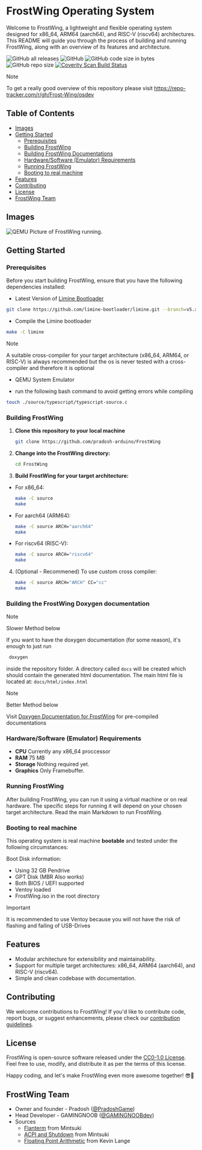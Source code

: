 # FrostWing Operating System

Welcome to FrostWing, a lightweight and flexible operating system designed for x86_64, ARM64 (aarch64), and RISC-V (riscv64) architectures. This README will guide you through the process of building and running FrostWing, along with an overview of its features and architecture.

![GitHub all releases](https://img.shields.io/github/downloads/Frost-Wing/osdev/total?style=flat-square&label=Downloads)
![GitHub](https://img.shields.io/github/license/Frost-Wing/osdev?style=flat-square&label=License)
![GitHub code size in bytes](https://img.shields.io/github/languages/code-size/Frost-Wing/osdev?style=flat-square)
![GitHub repo size](https://img.shields.io/github/repo-size/Frost-Wing/osdev?style=flat-square&label=Repository%20Size)
<a href="https://scan.coverity.com/projects/frost-wing-osdev">
  <img alt="Coverity Scan Build Status"
       src="https://img.shields.io/coverity/scan/29364.svg?style=flat-square"/>
</a>

> [!NOTE]
> To get a really good overview of this repository please visit https://repo-tracker.com/r/gh/Frost-Wing/osdev

## Table of Contents

- [Images](#images)
- [Getting Started](#getting-started)
  - [Prerequisites](#prerequisites)
  - [Building FrostWing](#building-FrostWing)
  - [Building FrostWing Documentations](#building-the-frostwing-doxygen-documentation)
  - [Hardware/Software (Emulator) Requirements](#hardwaresoftware-emulator-requirements)
  - [Running FrostWing](#running-FrostWing)
  - [Booting to real machine](#Booting-to-real-machine)
- [Features](#features)
- [Contributing](#contributing)
- [License](#license)
- [FrostWing Team](#frostwing-team)

## Images
![QEMU Picture of FrostWing running.](https://imgur.com/RvkkBS5.png)

## Getting Started

### Prerequisites

Before you start building FrostWing, ensure that you have the following dependencies installed:

- Latest Version of [Limine Bootloader](https://github.com/limine-bootloader/limine)
```bash
git clone https://github.com/limine-bootloader/limine.git --branch=v5.x-branch-binary --depth=1
```
- Compile the Limine bootloader
```bash
make -C limine
```
> [!NOTE]
> A suitable cross-compiler for your target architecture (x86_64, ARM64, or RISC-V) is always recommended but the os is never tested with a cross-compiler and therefore it is optional

- QEMU System Emulator

- run the following bash command to avoid getting errors while compiling
```bash
touch ./source/typescript/typescript-source.c
```

### Building FrostWing

1. **Clone this repository to your local machine**
    ```bash
    git clone https://github.com/pradosh-arduino/FrostWing
    ```
2. **Change into the FrostWing directory:**
    ```bash
    cd FrostWing
    ```
3. **Build FrostWing for your target architecture:**
- For x86_64:
    ```bash
    make -C source
    make
    ```
- For aarch64 (ARM64):
    ```bash
    make -C source ARCH="aarch64"
    make
    ```
- For riscv64 (RISC-V):
    ```bash
    make -C source ARCH="riscv64"
    make
    ```
4. (Optional - Recommened) To use custom cross compiler:
    ```bash
    make -C source ARCH="ARCH" CC="cc"
    make
    ```

### Building the FrostWing Doxygen documentation
> [!NOTE]
> Slower Method below

If you want to have the doxygen documentation (for some reason), it's enough to just run
```bash
 doxygen
```
inside the repository folder. A directory called `docs` will be created which should contain the generated html documentation.
The main html file is located at: `docs/html/index.html`

> [!NOTE]
> Better Method below

Visit [Doxygen Documentation for FrostWing](https://frost-wing.github.io/doxygen-docs/) for pre-compiled documentations
### Hardware/Software (Emulator) Requirements
- **CPU** Currently any x86_64 proccessor
- **RAM** 75 MB
- **Storage** Nothing required yet.
- **Graphics** Only Framebuffer.

### Running FrostWing

After building FrostWing, you can run it using a virtual machine or on real hardware. The specific steps for running it will depend on your chosen target architecture. Read the main Markdown to run FrostWing.

### Booting to real machine
This operating system is real machine **bootable** and tested under the following circumstances:

Boot Disk information:
- Using 32 GB Pendrive
- GPT Disk (MBR Also works)
- Both BIOS / UEFI supported
- Ventoy loaded
- FrostWing.iso in the root directory

> [!IMPORTANT]
> It is recommended to use Ventoy because you will not have the risk of flashing and failing of USB-Drives
## Features

- Modular architecture for extensibility and maintainability.
- Support for multiple target architectures: x86_64, ARM64 (aarch64), and RISC-V (riscv64).
- Simple and clean codebase with documentation.

## Contributing

We welcome contributions to FrostWing! If you'd like to contribute code, report bugs, or suggest enhancements, please check our [contribution guidelines](https://github.com/Frost-Wing/osdev/blob/main/CONTRIBUTING.md).

## License

FrostWing is open-source software released under the [CC0-1.0 License](https://github.com/Frost-Wing/osdev/blob/main/LICENSE). Feel free to use, modify, and distribute it as per the terms of this license.

Happy coding, and let's make FrostWing even more awesome together! 😎🚀

## FrostWing Team
- Owner and founder - Pradosh ([@PradoshGame](https://twitter.com/@PradoshGame))
- Head Developer - GAMINGNOOB ([@GAMINGNOOBdev](https://github.com/GAMINGNOOBdev))
- Sources
    - [Flanterm](https://github.com/mintsuki/flanterm/tree/trunk) from Mintsuki
    - [ACPI and Shutdown](https://github.com/mintsuki/acpi-shutdown-hack) from Mintsuki
    - [Floating Point Arithmetic](https://github.com/stevej/osdev/blob/master/kernel/devices/fpu.c) from Kevin Lange